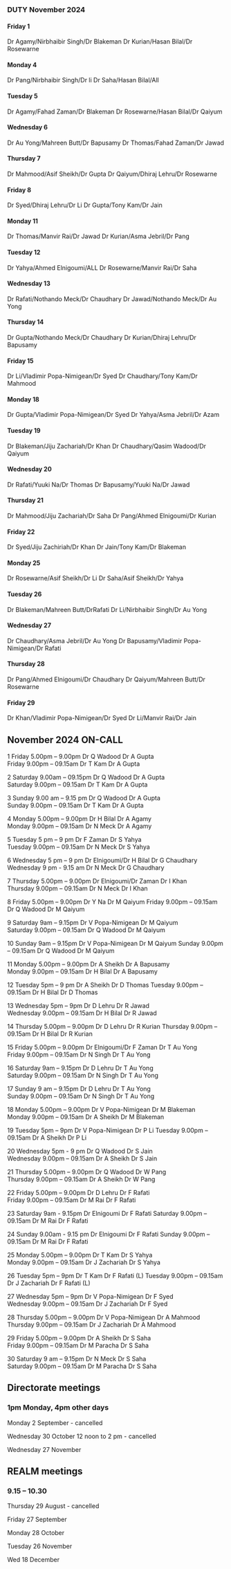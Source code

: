 

### DUTY November 2024

#### Friday 1
Dr Agamy/Nirbhaibir Singh/Dr Blakeman
Dr Kurian/Hasan Bilal/Dr Rosewarne

#### Monday 4
Dr Pang/Nirbhaibir Singh/Dr li
Dr Saha/Hasan Bilal/All

#### Tuesday 5
Dr Agamy/Fahad Zaman/Dr Blakeman
Dr Rosewarne/Hasan Bilal/Dr Qaiyum

#### Wednesday 6
Dr Au Yong/Mahreen Butt/Dr Bapusamy
Dr Thomas/Fahad Zaman/Dr Jawad

#### Thursday 7
Dr Mahmood/Asif Sheikh/Dr Gupta
Dr Qaiyum/Dhiraj Lehru/Dr Rosewarne

#### Friday 8
Dr Syed/Dhiraj Lehru/Dr Li
Dr Gupta/Tony Kam/Dr Jain

#### Monday 11
Dr Thomas/Manvir Rai/Dr Jawad
Dr Kurian/Asma Jebril/Dr Pang

#### Tuesday 12
Dr Yahya/Ahmed Elnigoumi/ALL
Dr Rosewarne/Manvir Rai/Dr Saha

#### Wednesday 13
Dr Rafati/Nothando Meck/Dr Chaudhary
Dr Jawad/Nothando Meck/Dr Au Yong

#### Thursday 14
Dr Gupta/Nothando Meck/Dr Chaudhary
Dr Kurian/Dhiraj Lehru/Dr Bapusamy

#### Friday 15
Dr Li/Vladimir Popa-Nimigean/Dr Syed
Dr Chaudhary/Tony Kam/Dr Mahmood

#### Monday 18
Dr Gupta/Vladimir Popa-Nimigean/Dr Syed
Dr Yahya/Asma Jebril/Dr Azam

#### Tuesday 19
Dr Blakeman/Jiju Zachariah/Dr Khan
Dr Chaudhary/Qasim Wadood/Dr Qaiyum

#### Wednesday 20
Dr Rafati/Yuuki Na/Dr Thomas
Dr Bapusamy/Yuuki Na/Dr Jawad

#### Thursday 21
Dr Mahmood/Jiju Zachariah/Dr Saha
Dr Pang/Ahmed Elnigoumi/Dr Kurian

#### Friday 22
Dr Syed/Jiju Zachiriah/Dr Khan
Dr Jain/Tony Kam/Dr Blakeman

#### Monday 25
Dr Rosewarne/Asif Sheikh/Dr Li
Dr Saha/Asif Sheikh/Dr Yahya

#### Tuesday 26
Dr Blakeman/Mahreen Butt/DrRafati
Dr Li/Nirbhaibir Singh/Dr Au Yong

#### Wednesday 27
Dr Chaudhary/Asma Jebril/Dr Au Yong
Dr Bapusamy/Vladimir Popa-Nimigean/Dr Rafati

#### Thursday 28
Dr Pang/Ahmed Elnigoumi/Dr Chaudhary
Dr Qaiyum/Mahreen Butt/Dr Rosewarne

#### Friday 29
Dr Khan/Vladimir Popa-Nimigean/Dr Syed
Dr Li/Manvir Rai/Dr Jain


## November 2024 ON-CALL

1	Friday 5.00pm – 9.00pm		Dr Q Wadood 	Dr A Gupta	
	Friday 9.00pm – 09.15am		Dr T Kam	Dr A Gupta	
 
2	Saturday 9.00am – 09.15pm	Dr Q Wadood	Dr A Gupta	
	Saturday 9.00pm – 09.15am	Dr T Kam	Dr A Gupta	
 
3	Sunday 9.00 am – 9.15 pm	Dr Q Wadood	Dr A Gupta	
	Sunday 9.00pm – 09.15am		Dr T Kam	Dr A Gupta	
 
4	Monday 5.00pm – 9.00pm		Dr H Bilal	Dr A Agamy 	
	Monday 9.00pm – 09.15am		Dr N Meck	Dr A Agamy	
 
5	Tuesday 5 pm – 9 pm		Dr F Zaman	Dr S Yahya	
	Tuesday 9.00pm – 09.15am	Dr N Meck	Dr S Yahya	
 
6	Wednesday 5 pm – 9 pm		Dr Elnigoumi/Dr H Bilal		Dr G Chaudhary	
	Wednesday 9 pm - 9.15 am	Dr N Meck	Dr G Chaudhary	
 
7	Thursday 5.00pm – 9.00pm	Dr Elnigoumi/Dr Zaman	Dr I Khan	
	Thursday 9.00pm – 09.15am	Dr N Meck 		Dr I Khan	
 
8	Friday 5.00pm – 9.00pm		Dr Y Na		Dr M Qaiyum
	Friday 9.00pm – 09.15am		Dr Q Wadood 	Dr M Qaiyum
 
9	Saturday 9am – 9.15pm		Dr V Popa-Nimigean	Dr M Qaiyum 	
	Saturday 9.00pm – 09.15am	Dr Q Wadood 		Dr M Qaiyum	
 
10	Sunday 9am – 9.15pm		Dr V Popa-Nimigean 	Dr M Qaiyum	
	Sunday 9.00pm – 09.15am		Dr Q Wadood 		Dr M Qaiyum	
 
11	Monday 5.00pm – 9.00pm		Dr A Sheikh	Dr A Bapusamy 	
	Monday 9.00pm – 09.15am		Dr H Bilal	Dr A Bapusamy	
 
12	Tuesday 5pm – 9 pm 		Dr A Sheikh	Dr D Thomas	
	Tuesday 9.00pm – 09.15am	Dr H Bilal	Dr D Thomas	
 
13	Wednesday 5pm – 9pm		Dr D Lehru	Dr R Jawad	
	Wednesday 9.00pm – 09.15am	Dr H Bilal	Dr R Jawad	
 
14	Thursday 5.00pm – 9.00pm	Dr D Lehru	Dr R Kurian	
	Thursday 9.00pm – 09.15am	Dr H Bilal	Dr R Kurian	
 
15	Friday 5.00pm – 9.00pm		Dr Elnigoumi/Dr F Zaman		Dr T Au Yong	
	Friday 9.00pm – 09.15am		Dr N Singh			Dr T Au Yong	
 
16	Saturday 9am – 9.15pm		Dr D Lehru	Dr T Au Yong	
	Saturday 9.00pm – 09.15am	Dr N Singh	Dr T Au Yong	
 
17	Sunday 9 am – 9.15pm		Dr D Lehru	Dr T Au Yong	
	Sunday 9.00pm – 09.15am		Dr N Singh	Dr T Au Yong	
 
18	Monday 5.00pm – 9.00pm		Dr V Popa-Nimigean 	Dr M Blakeman 	
	Monday 9.00pm – 09.15am		Dr A Sheikh		Dr M Blakeman
 
19	Tuesday 5pm – 9pm		Dr V Popa-Nimigean	Dr P Li	
	Tuesday 9.00pm – 09.15am	Dr A Sheikh		Dr P Li	
 
20	Wednesday 5pm - 9 pm		Dr Q Wadood	Dr S Jain 	
	Wednesday 9.00pm – 09.15am	Dr A Sheikh	Dr S Jain	
 
21	Thursday 5.00pm – 9.00pm	Dr Q Wadood	Dr W Pang	
	Thursday 9.00pm – 09.15am	Dr A Sheikh	Dr W Pang	
 
22	Friday 5.00pm – 9.00pm		Dr D Lehru	Dr F Rafati 	
	Friday 9.00pm – 09.15am		Dr M Rai	Dr F Rafati	
 
23	Saturday 9am - 9.15pm		Dr Elnigoumi	Dr F Rafati	
	Saturday 9.00pm – 09.15am	Dr M Rai	Dr F Rafati	
 
24	Sunday 9.00am - 9.15 pm		Dr Elnigoumi	Dr F Rafati	
	Sunday 9.00pm – 09.15am		Dr M Rai	Dr F Rafati	
 
25	Monday 5.00pm – 9.00pm		Dr T Kam	Dr S Yahya 	
	Monday 9.00pm – 09.15am		Dr J Zachariah	Dr S Yahya	
 
26	Tuesday 5pm – 9pm		Dr T Kam	Dr F Rafati (L)	
	Tuesday 9.00pm – 09.15am	Dr J Zachariah	Dr F Rafati (L)	
 
27	Wednesday 5pm – 9pm		Dr V Popa-Nimigean 	Dr F Syed	
	Wednesday 9.00pm – 09.15am	Dr J Zachariah		Dr F Syed	
 
28	Thursday 5.00pm – 9.00pm	Dr V Popa-Nimigean	Dr A Mahmood	
	Thursday 9.00pm – 09.15am	Dr J Zachariah		Dr A Mahmood	
 
29	Friday 5.00pm – 9.00pm		Dr A Sheikh	Dr S Saha	
	Friday 9.00pm – 09.15am		Dr M Paracha	Dr S Saha	
 
30	Saturday 9 am – 9.15pm		Dr N Meck	Dr S Saha	
	Saturday 9.00pm – 09.15am	Dr M Paracha	Dr S Saha
 


## Directorate meetings  
### 1pm Monday, 4pm other days

Monday 2 September - cancelled

Wednesday 30 October 12 noon to 2 pm - cancelled

Wednesday 27 November

## REALM meetings
### 9.15 – 10.30

Thursday 29 August	- cancelled

Friday 27 September

Monday 28 October  

Tuesday 26 November		

Wed 18 December	




